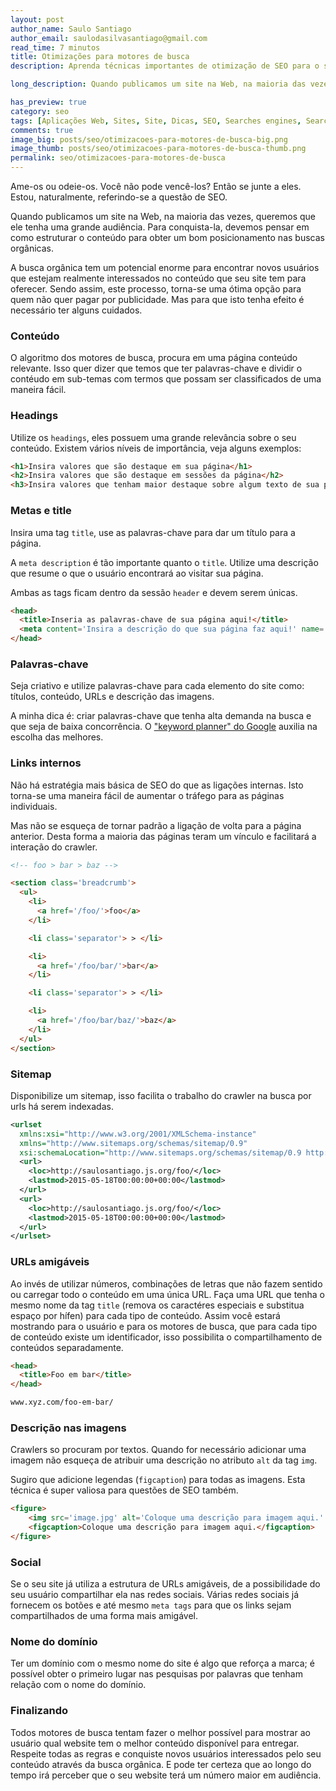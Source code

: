 ```yaml
---
layout: post
author_name: Saulo Santiago
author_email: saulodasilvasantiago@gmail.com
read_time: 7 minutos
title: Otimizações para motores de busca
description: Aprenda técnicas importantes de otimização de SEO para o seu site.

long_description: Quando publicamos um site na Web, na maioria das vezes, queremos que ele tenha uma grande audiência. Para conquista-la, devemos pensar em como estruturar o conteúdo para obter um bom posicionamento nas buscas orgânicas. Aprenda técnicas importantes de SEO neste post e alavanque seu número de audiência.

has_preview: true
category: seo
tags: [Aplicações Web, Sites, Site, Dicas, SEO, Searches engines, Search engines, otimizações, otimização, motores de busca]
comments: true
image_big: posts/seo/otimizacoes-para-motores-de-busca-big.png
image_thumb: posts/seo/otimizacoes-para-motores-de-busca-thumb.png
permalink: seo/otimizacoes-para-motores-de-busca
---
```


Ame-os ou odeie-os.
Você não pode vencê-los? Então se junte a eles.
Estou, naturalmente, referindo-se a questão de SEO.

Quando publicamos um site na Web, na maioria das vezes, queremos que ele tenha uma grande audiência. Para conquista-la, devemos pensar em como estruturar o conteúdo para obter um bom posicionamento nas buscas orgânicas.

A busca orgânica tem um potencial enorme para encontrar novos usuários que estejam realmente interessados no conteúdo que seu site tem para oferecer.
Sendo assim, este processo, torna-se uma ótima opção para quem não quer pagar por publicidade.
Mas para que isto tenha efeito é necessário ter alguns cuidados.

### Conteúdo

O algoritmo dos motores de busca, procura em uma página conteúdo relevante. Isso quer dizer que temos que ter palavras-chave e dividir o contéudo em sub-temas com termos que possam ser classificados de uma maneira fácil.

### Headings

Utilize os `headings`, eles possuem uma grande relevância sobre o seu conteúdo. Existem vários níveis de importância, veja alguns exemplos:

```html
<h1>Insira valores que são destaque em sua página</h1>
<h2>Insira valores que são destaque em sessões da página</h2>
<h3>Insira valores que tenham maior destaque sobre algum texto de sua página</h3>
```

### Metas e title

Insira uma tag `title`, use as palavras-chave para dar um título para a página.

A `meta description` é tão importante quanto o `title`. Utilize uma descrição que resume o que o usuário encontrará ao visitar sua página.

Ambas as tags ficam dentro da sessão `header` e devem serem únicas.

```html
<head>
  <title>Inseria as palavras-chave de sua página aqui!</title>
  <meta content='Insira a descrição do que sua página faz aqui!' name='description'>
</head>
```

### Palavras-chave

Seja criativo e utilize palavras-chave para cada elemento do site como: títulos, conteúdo, URLs e descrição das imagens.

A minha dica é: criar palavras-chave que tenha alta demanda na busca e que seja de baixa concorrência. O ["keyword planner" do Google](https://adwords.google.com/ko/KeywordPlanner) auxilia na escolha das melhores.

### Links internos

Não há estratégia mais básica de SEO do que as ligações internas. Isto torna-se uma maneira fácil de aumentar o tráfego para as páginas individuais.

Mas não se esqueça de tornar padrão a ligação de volta para a página anterior. Desta forma a maioria das páginas teram um vínculo e facilitará a interação do crawler.

```html
<!-- foo > bar > baz -->

<section class='breadcrumb'>
  <ul>
    <li>
      <a href='/foo/'>foo</a>
    </li>

    <li class='separator'> > </li>

    <li>
      <a href='/foo/bar/'>bar</a>
    </li>

    <li class='separator'> > </li>

    <li>
      <a href='/foo/bar/baz/'>baz</a>
    </li>
  </ul>
</section>
```

### Sitemap

Disponibilize um sitemap, isso facilita o trabalho do crawler na busca por urls há serem indexadas.

```xml
<urlset
  xmlns:xsi="http://www.w3.org/2001/XMLSchema-instance"
  xmlns="http://www.sitemaps.org/schemas/sitemap/0.9"
  xsi:schemaLocation="http://www.sitemaps.org/schemas/sitemap/0.9 http://www.sitemaps.org/schemas/sitemap/0.9/sitemap.xsd">
  <url>
    <loc>http://saulosantiago.js.org/foo/</loc>
    <lastmod>2015-05-18T00:00:00+00:00</lastmod>
  </url>
  <url>
    <loc>http://saulosantiago.js.org/foo/</loc>
    <lastmod>2015-05-18T00:00:00+00:00</lastmod>
  </url>
</urlset>
```

### URLs amigáveis

Ao invés de utilizar números, combinações de letras que não fazem sentido ou carregar todo o conteúdo em uma única URL.
Faça uma URL que tenha o mesmo nome da tag `title` (remova os caractéres especiais e substitua espaço por hífen) para cada tipo de conteúdo. Assim você estará mostrando para o usuário e para os motores de busca, que para cada tipo de conteúdo existe um identificador, isso possibilita o compartilhamento de conteúdos separadamente.

```html
<head>
  <title>Foo em bar</title>
</head>
```

```bash
www.xyz.com/foo-em-bar/
```

### Descrição nas imagens

Crawlers so procuram por textos. Quando for necessário adicionar uma imagem não esqueça de atribuir uma descrição no atributo `alt` da tag `img`.

Sugiro que adicione legendas (`figcaption`) para todas as imagens.
Esta técnica é super valiosa para questões de SEO também.

```html
<figure>
    <img src='image.jpg' alt='Coloque uma descrição para imagem aqui.' />
    <figcaption>Coloque uma descrição para imagem aqui.</figcaption>
</figure>
```

### Social

Se o seu site já utiliza a estrutura de URLs amigáveis, de a possibilidade do seu usuário compartilhar ela nas redes sociais. Várias redes sociais já fornecem os botões e até mesmo `meta tags` para que os links sejam compartilhados de uma forma mais amigável.

### Nome do domínio

Ter um domínio com o mesmo nome do site é algo que reforça a marca; é possível obter o primeiro lugar nas pesquisas por palavras que tenham relação com o nome do domínio.

### Finalizando

Todos motores de busca tentam fazer o melhor possível para mostrar ao usuário qual website tem o melhor conteúdo disponível para entregar.
Respeite todas as regras e conquiste novos usuários interessados pelo seu conteúdo através da busca orgânica.
E pode ter certeza que ao longo do tempo irá perceber que o seu website terá um número maior em audiência.
